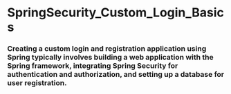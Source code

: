 # SpringSecurity_Custom_Login_Basics

### Creating a custom login and registration application using Spring typically involves building a web application with the Spring framework, integrating Spring Security for authentication and authorization, and setting up a database for user registration. 
